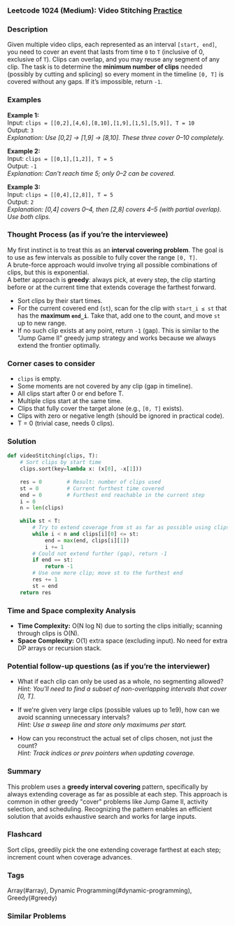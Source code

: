 ### Leetcode 1024 (Medium): Video Stitching [Practice](https://leetcode.com/problems/video-stitching)

### Description  
Given multiple video clips, each represented as an interval `[start, end]`, you need to cover an event that lasts from time `0` to `T` (inclusive of 0, exclusive of `T`). Clips can overlap, and you may reuse any segment of any clip. The task is to determine the **minimum number of clips** needed (possibly by cutting and splicing) so every moment in the timeline `[0, T]` is covered without any gaps. If it’s impossible, return `-1`.

### Examples  

**Example 1:**  
Input: `clips = [[0,2],[4,6],[8,10],[1,9],[1,5],[5,9]], T = 10`  
Output: `3`  
*Explanation: Use [0,2] → [1,9] → [8,10]. These three cover 0–10 completely.*

**Example 2:**  
Input: `clips = [[0,1],[1,2]], T = 5`  
Output: `-1`  
*Explanation: Can't reach time 5; only 0–2 can be covered.*

**Example 3:**  
Input: `clips = [[0,4],[2,8]], T = 5`  
Output: `2`  
*Explanation: [0,4] covers 0–4, then [2,8] covers 4–5 (with partial overlap). Use both clips.*

### Thought Process (as if you’re the interviewee)  
My first instinct is to treat this as an **interval covering problem**. The goal is to use as few intervals as possible to fully cover the range `[0, T]`.  
A brute-force approach would involve trying all possible combinations of clips, but this is exponential.  
A better approach is **greedy**: always pick, at every step, the clip starting before or at the current time that extends coverage the farthest forward.  
- Sort clips by their start times.
- For the current covered end (`st`), scan for the clip with `start_i ≤ st` that has the **maximum `end_i`**. Take that, add one to the count, and move `st` up to new range.
- If no such clip exists at any point, return `-1` (gap).
This is similar to the "Jump Game II" greedy jump strategy and works because we always extend the frontier optimally.

### Corner cases to consider  
- `clips` is empty.
- Some moments are not covered by any clip (gap in timeline).
- All clips start after 0 or end before T.
- Multiple clips start at the same time.
- Clips that fully cover the target alone (e.g., `[0, T]` exists).
- Clips with zero or negative length (should be ignored in practical code).
- T = 0 (trivial case, needs 0 clips).

### Solution

```python
def videoStitching(clips, T):
    # Sort clips by start time
    clips.sort(key=lambda x: (x[0], -x[1]))
    
    res = 0        # Result: number of clips used
    st = 0         # Current furthest time covered
    end = 0        # Furthest end reachable in the current step
    i = 0
    n = len(clips)
    
    while st < T:
        # Try to extend coverage from st as far as possible using clips that start ≤ st
        while i < n and clips[i][0] <= st:
            end = max(end, clips[i][1])
            i += 1
        # Could not extend further (gap), return -1
        if end == st:
            return -1
        # Use one more clip; move st to the furthest end
        res += 1
        st = end
    return res
```

### Time and Space complexity Analysis  

- **Time Complexity:** O(N log N) due to sorting the clips initially; scanning through clips is O(N).
- **Space Complexity:** O(1) extra space (excluding input). No need for extra DP arrays or recursion stack.

### Potential follow-up questions (as if you’re the interviewer)  

- What if each clip can only be used as a whole, no segmenting allowed?  
  *Hint: You'll need to find a subset of non-overlapping intervals that cover [0, T].*

- If we're given very large clips (possible values up to 1e9), how can we avoid scanning unnecessary intervals?  
  *Hint: Use a sweep line and store only maximums per start.*

- How can you reconstruct the actual set of clips chosen, not just the count?  
  *Hint: Track indices or prev pointers when updating coverage.*

### Summary
This problem uses a **greedy interval covering** pattern, specifically by always extending coverage as far as possible at each step. This approach is common in other greedy "cover" problems like Jump Game II, activity selection, and scheduling. Recognizing the pattern enables an efficient solution that avoids exhaustive search and works for large inputs.


### Flashcard
Sort clips, greedily pick the one extending coverage farthest at each step; increment count when coverage advances.

### Tags
Array(#array), Dynamic Programming(#dynamic-programming), Greedy(#greedy)

### Similar Problems
